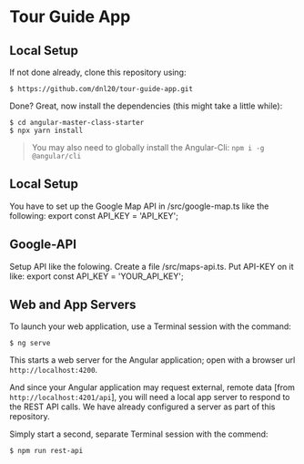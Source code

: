 # Tour Guide App
## Local Setup
If not done already, clone this repository using:

```
$ https://github.com/dnl20/tour-guide-app.git
```

Done? Great, now install the dependencies (this might take a little while):

```
$ cd angular-master-class-starter
$ npx yarn install
```

> You may also need to globally install the Angular-Cli:  `npm i -g @angular/cli`


## Local Setup

You have to set up the Google Map API in /src/google-map.ts like the following: 
export const API_KEY = 'API_KEY';

## Google-API
Setup API like the folowing.
Create a file /src/maps-api.ts.
Put API-KEY on it like: export const API_KEY = 'YOUR_API_KEY';


## Web and App Servers

To launch your web application, use a Terminal session with the command:

```
$ ng serve
```

This starts a web server for the Angular application; open with a browser url `http://localhost:4200`.

And since your Angular application may request external, remote data [from `http://localhost:4201/api`], you will need a local app server to respond to the REST API calls. We have already configured a server as part of this repository.

Simply start a second, separate Terminal session with the commend:

```
$ npm run rest-api
```


